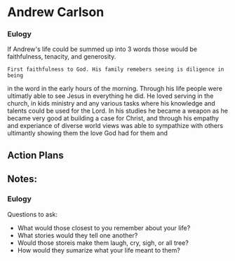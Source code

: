 # Andrew Carlson

### Eulogy

If Andrew's life could be summed up into 3 words those would be
faithfulness, tenacity, and generosity.

    First faithfulness to God. His family remebers seeing is diligence in being
in the word in the early hours of the morning. Through his life people
were ultimatly able to see Jesus in everything he did. He loved serving in the
church, in kids ministry and any various tasks where his knowledge and talents
could be used for the Lord. In his studies he became a weapon as he became very
good at building a case for Christ, and through his empathy and experiance of
diverse world views was able to sympathize with others ultimantly showing them
the love God had for them and 

## Action Plans

## Notes:

### Eulogy

Questions to ask:

- What would those closest to you remember about your life?
- What stories would they tell one another?
- Would those storeis make them laugh, cry, sigh, or all tree?
- How would they sumarize what your life meant to them?
